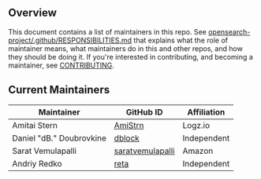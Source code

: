 ## Overview

This document contains a list of maintainers in this repo.
See [opensearch-project/.github/RESPONSIBILITIES.md](https://github.com/opensearch-project/.github/blob/main/RESPONSIBILITIES.md#maintainer-responsibilities)
that explains what the role of maintainer means, what maintainers do in this and other repos, and how they should be
doing it. If you're interested in contributing, and becoming a maintainer, see [CONTRIBUTING](CONTRIBUTING.md).

## Current Maintainers

| Maintainer               | GitHub ID                                               | Affiliation |
|--------------------------|---------------------------------------------------------|-------------|
| Amitai Stern             | [AmiStrn](https://github.com/AmiStrn)                   | Logz.io     |
| Daniel "dB." Doubrovkine | [dblock](https://github.com/dblock)                     | Independent |
| Sarat Vemulapalli        | [saratvemulapalli](https://github.com/saratvemulapalli) | Amazon      |
| Andriy Redko             | [reta](https://github.com/reta)                         | Independent |
